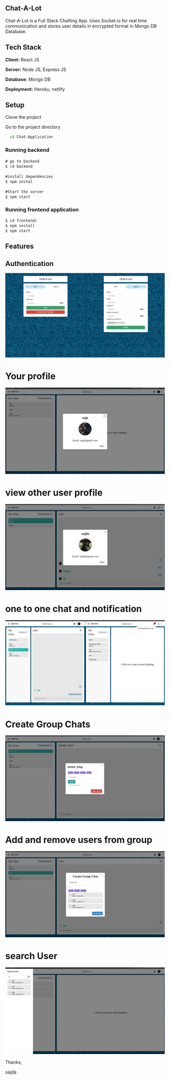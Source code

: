 ## Chat-A-Lot

Chat-A-Lot is a Full Stack Chatting App.
Uses Socket.io for real time communication and stores user details in encrypted format in Mongo DB Database.

## Tech Stack

**Client:** React JS

**Server:** Node JS, Express JS

**Database:** Mongo DB

**Deployment:** Heroku, netlify

## Setup

Clone the project

Go to the project directory

```bash
  cd Chat-Application
```


### Running backend


```shell
# go to backend 
$ cd backend

#install dependencies
$ npm instal

#Start the server
$ npm start

```


### Running frontend application

```shell
$ cd frontend/
$ npm install
$ npm start

```

## Features

## Authentication
![](https://github.com/sajdakabir/Chat-Application/blob/main/screenshots/signup%2Blogin.jpeg)


# Your profile
![](https://github.com/sajdakabir/Chat-Application/blob/main/screenshots/profile.jpeg)

# view other user profile
![](https://github.com/sajdakabir/Chat-Application/blob/main/screenshots/other-profile.jpeg)

# one to one chat and notification
![](https://github.com/sajdakabir/Chat-Application/blob/main/screenshots/one-to-one-chat%2Bnotification.jpeg)

# Create Group Chats
![](https://github.com/sajdakabir/Chat-Application/blob/main/screenshots/group.jpeg)

# Add and remove users from group
![](https://github.com/sajdakabir/Chat-Application/blob/main/screenshots/add-people-to-group.jpeg)


# search User

![](https://github.com/sajdakabir/Chat-Application/blob/main/screenshots/search.jpeg)




Thanks,

sajda
